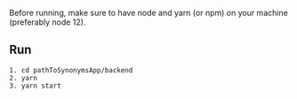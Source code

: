 Before running, make sure to have node and yarn (or npm) on your machine (preferably node 12).

## Run

```
1. cd pathToSynonymsApp/backend
2. yarn 
3. yarn start
```
